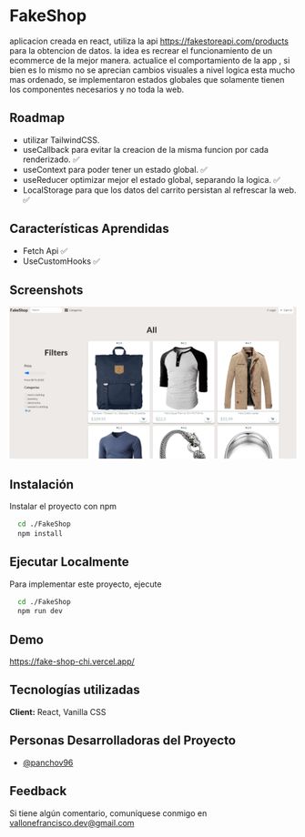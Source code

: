 # FakeShop

aplicacion creada en react, utiliza la api https://fakestoreapi.com/products para la obtencion de datos.
la idea es recrear el funcionamiento de un ecommerce de la mejor manera.
actualice el comportamiento de la app , si bien es lo mismo no se aprecian cambios visuales a nivel logica esta mucho mas ordenado, se implementaron estados globales que solamente tienen los componentes necesarios y no toda la web.

## Roadmap

- utilizar TailwindCSS.
- useCallback para evitar la creacion de la misma funcion por cada renderizado. ✅
- useContext para poder tener un estado global. ✅
- useReducer optimizar mejor el estado global, separando la logica. ✅
- LocalStorage para que los datos del carrito persistan al refrescar la web. ✅

## Características Aprendidas

- Fetch Api ✅
- UseCustomHooks ✅

## Screenshots

![App Screenshot](https://github.com/PANCHOv96/FakeShop/blob/main/src/assets/FakeShop.png)

## Instalación

Instalar el proyecto con npm

```bash
  cd ./FakeShop
  npm install 
```

## Ejecutar Localmente

Para implementar este proyecto, ejecute

```bash
  cd ./FakeShop
  npm run dev
```

## Demo

https://fake-shop-chi.vercel.app/


## Tecnologías utilizadas

**Client:** React, Vanilla CSS

## Personas Desarrolladoras del Proyecto

- [@panchov96](https://github.com/PANCHOv96)

## Feedback

Si tiene algún comentario, comuníquese conmigo en vallonefrancisco.dev@gmail.com

